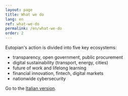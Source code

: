 ```yaml
---
layout: page
title: What we do
lang: en
ref: what-we-do
permalink: /en/what-we-do
order: 2
---
```


Eutopian's action is divided into five key ecosystems:

* transparency, open government, public procurement
* digital sustainability (transport, energy, cities)
* future of work and lifelong learning
* financial innovation, fintech, digital markets
* nationwide cybersecurity

Go to the [Italian version](/it/cosa-facciamo).
